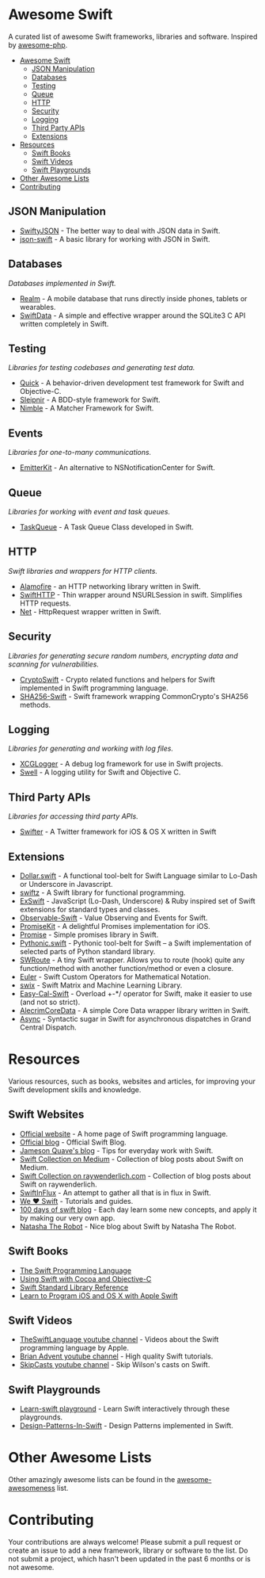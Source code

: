 # Awesome Swift
A curated list of awesome Swift frameworks, libraries and software. Inspired by [awesome-php](https://github.com/ziadoz/awesome-php).

- [Awesome Swift](#awesome-swift)
	- [JSON Manipulation](#json-manipulation)
	- [Databases](#databases)
	- [Testing](#testing)
	- [Queue](#queue)
	- [HTTP](#http)
	- [Security](#security)
	- [Logging](#logging)
	- [Third Party APIs](#third-party-apis)
	- [Extensions](#extensions)
- [Resources](#resources)
	- [Swift Books](#swift-books)
	- [Swift Videos](#swift-videos)
	- [Swift Playgrounds](#swift-videos)
- [Other Awesome Lists](#other-awesome-lists)
- [Contributing](#contributing)

## JSON Manipulation

* [SwiftyJSON](https://github.com/lingoer/SwiftyJSON) - The better way to deal with JSON data in Swift.
* [json-swift](https://github.com/owensd/json-swift) - A basic library for working with JSON in Swift.

## Databases
*Databases implemented in Swift.*

* [Realm](https://github.com/realm/realm-cocoa) - A mobile database that runs directly inside phones, tablets or wearables. 
* [SwiftData](https://github.com/ryanfowler/SwiftData) - A simple and effective wrapper around the SQLite3 C API written completely in Swift.

## Testing
*Libraries for testing codebases and generating test data.*

* [Quick](https://github.com/Quick/Quick) - A behavior-driven development test framework for Swift and Objective-C.
* [Sleipnir](https://github.com/railsware/Sleipnir) - A BDD-style framework for Swift.
* [Nimble](https://github.com/Quick/Nimble) - A Matcher Framework for Swift.

## Events
*Libraries for one-to-many communications.*

* [EmitterKit](https://github.com/aleclarson/emitter-kit) - An alternative to NSNotificationCenter for Swift.

## Queue
*Libraries for working with event and task queues.*

* [TaskQueue](https://github.com/icanzilb/TaskQueue) - A Task Queue Class developed in Swift.

## HTTP
*Swift libraries and wrappers for HTTP clients.*

* [Alamofire](https://github.com/Alamofire/Alamofire) - an HTTP networking library written in Swift.
* [SwiftHTTP](https://github.com/daltoniam/SwiftHTTP) - Thin wrapper around NSURLSession in swift. Simplifies HTTP requests.
* [Net](https://github.com/nghialv/Net) - HttpRequest wrapper written in Swift.

## Security
*Libraries for generating secure random numbers, encrypting data and scanning for vulnerabilities.*

* [CryptoSwift](https://github.com/krzyzanowskim/CryptoSwift) - Crypto related functions and helpers for Swift implemented in Swift programming language.
* [SHA256-Swift](https://github.com/CryptoCoinSwift/SHA256-Swift) - Swift framework wrapping CommonCrypto's SHA256 methods.

## Logging
*Libraries for generating and working with log files.*

* [XCGLogger](https://github.com/DaveWoodCom/XCGLogger) - A debug log framework for use in Swift projects.
* [Swell](https://github.com/hubertr/Swell) - A logging utility for Swift and Objective C.


## Third Party APIs
*Libraries for accessing third party APIs.*

* [Swifter](https://github.com/mattdonnelly/Swifter) - A Twitter framework for iOS & OS X written in Swift


## Extensions

* [Dollar.swift](https://github.com/ankurp/Dollar.swift) - A functional tool-belt for Swift Language similar to Lo-Dash or Underscore in Javascript.
* [swiftz](https://github.com/maxpow4h/swiftz) - A Swift library for functional programming.
* [ExSwift](https://github.com/pNre/ExSwift) - JavaScript (Lo-Dash, Underscore) & Ruby inspired set of Swift extensions for standard types and classes.
* [Observable-Swift](https://github.com/slazyk/Observable-Swift) - Value Observing and Events for Swift.
* [PromiseKit](https://github.com/mxcl/PromiseKit) - A delightful Promises implementation for iOS.
* [Promise](https://github.com/Coneko/Promise) - Simple promises library in Swift.
* [Pythonic.swift](https://github.com/practicalswift/Pythonic.swift) - Pythonic tool-belt for Swift – a Swift implementation of selected parts of Python standard library.
* [SWRoute](https://github.com/rodionovd/SWRoute) - A tiny Swift wrapper. Allows you to route (hook) quite any function/method with another function/method or even a closure.
* [Euler](https://github.com/mattt/Euler) - Swift Custom Operators for Mathematical Notation.
* [swix](https://github.com/scottsievert/swix) - Swift Matrix and Machine Learning Library.
* [Easy-Cal-Swift](https://github.com/onevcat/Easy-Cal-Swift) - Overload +-*/ operator for Swift, make it easier to use (and not so strict).
* [AlecrimCoreData](https://github.com/Alecrim/AlecrimCoreData) - A simple Core Data wrapper library written in Swift.
* [Async](https://github.com/duemunk/Async) - Syntactic sugar in Swift for asynchronous dispatches in Grand Central Dispatch.

# Resources
Various resources, such as books, websites and articles, for improving your Swift development skills and knowledge.

## Swift Websites

* [Official website](https://developer.apple.com/swift/) - A home page of Swift programming language.
* [Official blog](https://developer.apple.com/swift/blog/) - Official Swift Blog.
* [Jameson Quave's blog](http://jamesonquave.com/blog/category/swift/) - Tips for everyday work with Swift.
* [Swift Collection on Medium](https://medium.com/swift-programming) - Collection of blog posts about Swift on Medium.
* [Swift Collection on raywenderlich.com](http://www.raywenderlich.com/?s=swift) - Collection of blog posts about Swift on raywenderlich.
* [SwiftInFlux](https://github.com/ksm/SwiftInFlux) - An attempt to gather all that is in flux in Swift.
* [We ❤ Swift](http://www.weheartswift.com/) - Tutorials and guides.
* [100 days of swift blog](http://100daysofswift.tumblr.com/) - Each day learn some new concepts, and apply it by making our very own app. 
* [Natasha The Robot](http://natashatherobot.com/) - Nice blog about Swift by Natasha The Robot.
 

## Swift Books

* [The Swift Programming Language](https://itunes.apple.com/us/book/the-swift-programming-language/id881256329?mt=11)
* [Using Swift with Cocoa and Objective-C](https://itunes.apple.com/us/book/using-swift-cocoa-objective/id888894773?mt=11)
* [Swift Standard Library Reference](https://developer.apple.com/library/prerelease/ios/documentation/General/Reference/SwiftStandardLibraryReference/)
* [Learn to Program iOS and OS X with Apple Swift](https://www.kickstarter.com/projects/alanforbes/learn-to-program-ios-and-os-x-with-apple-swift?utm_medium=referral&utm_source=swift.zeef.com%2Frobin.eggenkamp&utm_campaign=ZEEF)

## Swift Videos

* [TheSwiftLanguage youtube channel](https://www.youtube.com/user/TheSwiftLanguage/) - Videos about the Swift programming language by Apple.
* [Brian Advent youtube channel](https://www.youtube.com/channel/UCysEngjfeIYapEER9K8aikw/videos) - High quality Swift tutorials. 
* [SkipCasts youtube channel](https://www.youtube.com/user/SkipCasts/videos) - Skip Wilson's casts on Swift.


## Swift Playgrounds

* [Learn-swift playground](https://github.com/nettlep/learn-swift) - Learn Swift interactively through these playgrounds.
* [Design-Patterns-In-Swift](https://github.com/ochococo/Design-Patterns-In-Swift) - Design Patterns implemented in Swift.


# Other Awesome Lists

Other amazingly awesome lists can be found in the [awesome-awesomeness](https://github.com/bayandin/awesome-awesomeness) list.

# Contributing

Your contributions are always welcome! Please submit a pull request or create an issue to add a new framework, library or software to the list. Do not submit a project, which hasn't been updated in the past 6 months or is not awesome.
